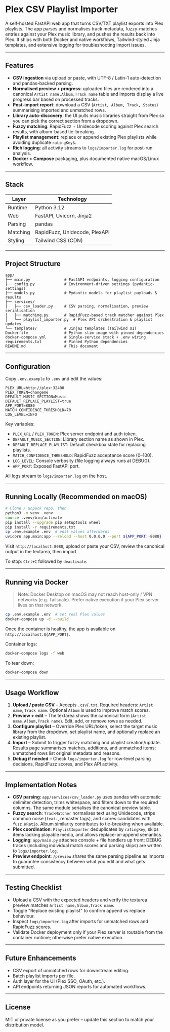 # Plex CSV Playlist Importer

A self-hosted FastAPI web app that turns CSV/TXT playlist exports into Plex playlists. The app parses and normalises track metadata, fuzzy-matches entries against your Plex music library, and pushes the results back into Plex. It ships with both Docker and native workflows, Tailwind-styled Jinja templates, and extensive logging for troubleshooting import issues.

---

## Features

- **CSV ingestion** via upload or paste, with UTF-8 / Latin-1 auto-detection and pandas-backed parsing.
- **Normalised preview + progress**: uploaded files are rendered into a canonical `Artist name,Album,Track name` table and imports display a live progress bar based on processed tracks.
- **Post-import report**: download a CSV (`Artist, Album, Track, Status`) summarising imported and unmatched rows.
- **Library auto-discovery**: the UI pulls music libraries straight from Plex so you can pick the correct section from a dropdown.
- **Fuzzy matching**: RapidFuzz + Unidecode scoring against Plex search results, with album-based tie-breaking.
- **Playlist management**: replace or append existing Plex playlists while avoiding duplicate `ratingKey`s.
- **Rich logging**: all activity streams to `logs/importer.log` for post-run analysis.
- **Docker + Compose** packaging, plus documented native macOS/Linux workflow.

---

## Stack

| Layer      | Technology |
|------------|------------|
| Runtime    | Python 3.12 |
| Web        | FastAPI, Uvicorn, Jinja2 |
| Parsing    | pandas |
| Matching   | RapidFuzz, Unidecode, PlexAPI |
| Styling    | Tailwind CSS (CDN) |

---

## Project Structure

```
app/
├── main.py               # FastAPI endpoints, logging configuration
├── config.py             # Environment-driven settings (pydantic-settings)
├── models.py             # Pydantic models for playlist payloads & results
├── services/
│   ├── csv_loader.py     # CSV parsing, normalisation, preview serialisation
│   ├── matching.py       # RapidFuzz-based track matcher against Plex
│   └── playlist_importer.py  # Plex API orchestration & playlist updates
└── templates/            # Jinja2 templates (Tailwind UI)
Dockerfile                # Python slim image with pinned dependencies
docker-compose.yml        # Single-service stack + .env wiring
requirements.txt          # Pinned Python dependencies
README.md                 # This document
```

---

## Configuration

Copy `.env.example` to `.env` and edit the values:

```env
PLEX_URL=http://plex:32400
PLEX_TOKEN=changeme
DEFAULT_MUSIC_SECTION=Music
DEFAULT_REPLACE_PLAYLIST=true
APP_PORT=8080
MATCH_CONFIDENCE_THRESHOLD=70
LOG_LEVEL=INFO
```

Key variables:

- `PLEX_URL` / `PLEX_TOKEN`: Plex server endpoint and auth token.
- `DEFAULT_MUSIC_SECTION`: Library section name as shown in Plex.
- `DEFAULT_REPLACE_PLAYLIST`: Default checkbox state for replacing playlists.
- `MATCH_CONFIDENCE_THRESHOLD`: RapidFuzz acceptance score (0–100).
- `LOG_LEVEL`: Console verbosity (file logging always runs at DEBUG).
- `APP_PORT`: Exposed FastAPI port.

All logs stream to `logs/importer.log` on the host.

---

## Running Locally (Recommended on macOS)

```bash
# Clone / unpack repo, then
python3 -m venv .venv
source .venv/bin/activate
pip install --upgrade pip setuptools wheel
pip install -r requirements.txt
cp .env.example .env  # edit values afterwards
uvicorn app.main:app --reload --host 0.0.0.0 --port ${APP_PORT:-8080}
```

Visit `http://localhost:8080`, upload or paste your CSV, review the canonical output in the textarea, then import.

To stop: `Ctrl+C` followed by `deactivate`.

---

## Running via Docker

> Note: Docker Desktop on macOS may not reach host-only / VPN networks (e.g. Tailscale). Prefer native execution if your Plex server lives on that network.

```bash
cp .env.example .env  # set real Plex values
docker-compose up -d --build
```

Once the container is healthy, the app is available on `http://localhost:${APP_PORT}`.

Container logs:

```bash
docker-compose logs -f web
```

To tear down:

```bash
docker-compose down
```

---

## Usage Workflow

1. **Upload / paste CSV** – Accepts `.csv`/`.txt`. Required headers: `Artist name`, `Track name`. Optional `Album` is used to improve match scores.
2. **Preview + edit** – The textarea shows the canonical form (`Artist name,Album,Track name`). Edit, add, or remove rows as needed.
3. **Configure playlist** – Override Plex URL/token, select the target music library from the dropdown, set playlist name, and optionally replace an existing playlist.
4. **Import** – Submit to trigger fuzzy matching and playlist creation/update. Results page summarises matches, additions, and unmatched items; unmatched rows list original metadata and reasons.
5. **Debug if needed** – Check `logs/importer.log` for row-level parsing decisions, RapidFuzz scores, and Plex API activity.

---

## Implementation Notes

- **CSV parsing**: `app/services/csv_loader.py` uses pandas with automatic delimiter detection, trims whitespace, and filters down to the required columns. The same module serialises the canonical preview table.
- **Fuzzy search**: `TrackMatcher` normalises text using Unidecode, strips common noise (`feat.`, remaster tags), and scores candidates with `fuzz.WRatio`. Album similarity contributes to tie-breaking when available.
- **Plex coordination**: `PlaylistImporter` deduplicates by `ratingKey`, skips items lacking playable media, and allows replace-or-append semantics.
- **Logging**: `app/main.py` attaches console + file handlers up front; DEBUG traces (including individual match scores and parsing skips) are written to `logs/importer.log`.
- **Preview endpoint**: `/preview` shares the same parsing pipeline as imports to guarantee consistency between what you edit and what gets submitted.

---

## Testing Checklist

- Upload a CSV with the expected headers and verify the textarea preview matches `Artist name,Album,Track name`.
- Toggle "Replace existing playlist" to confirm append vs replace behaviour.
- Inspect `logs/importer.log` after imports for unmatched rows and RapidFuzz scores.
- Validate Docker deployment only if your Plex server is routable from the container runtime; otherwise prefer native execution.

---

## Future Enhancements

- CSV export of unmatched rows for downstream editing.
- Batch playlist imports per file.
- Auth layer for the UI (Plex SSO, OAuth, etc.).
- API endpoints returning JSON reports for automated workflows.

---

## License

MIT or private license as you prefer – update this section to match your distribution model.
